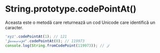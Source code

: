 # String.prototype.codePointAt()

Aceasta este o metodă care returnează un cod Unicode care identifică un caracter.

```javascript
'xyz'.codePointAt(1); // 121
'𝒥𝒶𝓋𝒶𝓈𝒸𝓇𝒾𝓅𝓉'.codePointAt(0); // 119973
console.log(String.fromCodePoint(119973)); // 𝒥
```
